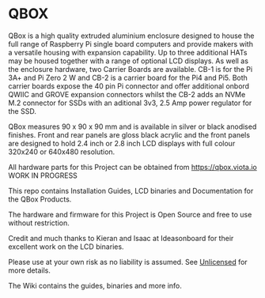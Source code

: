 # QBOX

QBox is a high quality extruded aluminium enclosure designed to house the full range of Raspberry Pi single board computers and provide makers with a versatile housing with expansion capability. Up to three additional HATs may be housed together with a range of optional LCD displays.
As well as the enclosure hardware, two Carrier Boards are available. CB-1 is for the Pi 3A+ and Pi Zero 2 W and CB-2 is a carrier board for the Pi4 and Pi5. Both carrier boards expose the 40 pin Pi connector and offer additional onbord QWIIC and GROVE expansion connectors whilst the CB-2 adds an NVMe M.2 connector for SSDs with an aditional 3v3, 2.5 Amp power regulator for the SSD.  
 
QBox measures 90 x 90 x 90 mm and is available in silver or black anodised finishes. Front and rear panels are gloss black acrylic and the front panels are designed to hold 2.4 inch or 2.8 inch LCD displays with full colour 320x240 or 640x480 resolution.  

All hardware parts for this Project can be obtained from https://qbox.viota.io WORK IN PROGRESS 
 
This repo contains Installation Guides, LCD binaries and Documentation for the QBox Products. 

The hardware and firmware for this Project is Open Source and free to use without restriction. 

Credit and much thanks to Kieran and Isaac at Ideasonboard for their excellent work on the LCD binaries.

Please use at your own risk as no liability is assumed. See [Unlicensed](https://choosealicense.com/licenses/unlicense/) for more details.

The Wiki contains the guides, binaries and more info.
